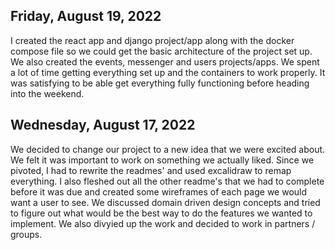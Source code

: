 ## Friday, August 19, 2022
I created the react app and django project/app along with the docker
compose file so we could get the basic architecture of the project
set up. We also created the events, messenger and users projects/apps.
We spent a lot of time getting everything set up and the containers to
work properly. It was satisfying to be able get everything fully 
functioning before heading into the weekend.


## Wednesday, August 17, 2022

We decided to change our project to a new idea that we were excited about.
We felt it was important to work on something we actually liked. Since we
pivoted, I had to rewrite the readmes' and used excalidraw to remap
everything. I also fleshed out all the other readme's that we had to
complete before it was due and created some wireframes of each page we
would want a user to see. We discussed domain driven design concepts
and tried to figure out what would be the best way to do the features
we wanted to implement. We also divyied up the work and decided to work
in partners / groups.